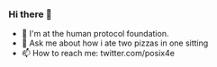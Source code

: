 ### Hi there 👋

- 🔭 I'm at the human protocol foundation.
- 💬 Ask me about how i ate two pizzas in one sitting
- 📫 How to reach me: twitter.com/posix4e
